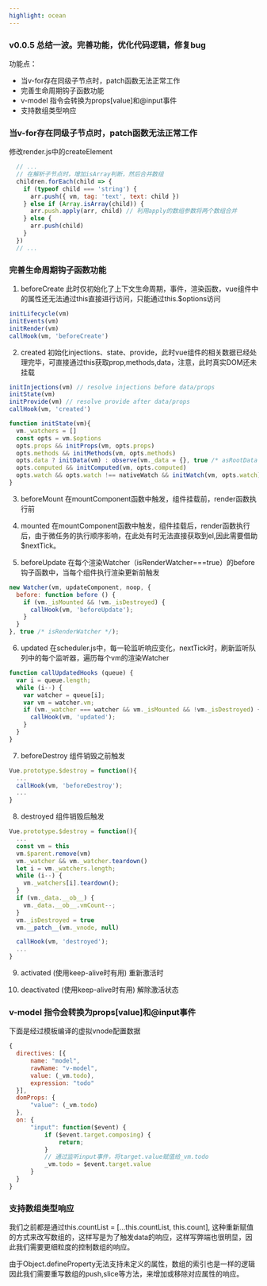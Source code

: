 ```yaml
---
highlight: ocean
---
```



### v0.0.5 总结一波。完善功能，优化代码逻辑，修复bug

功能点：
  - 当v-for存在同级子节点时，patch函数无法正常工作
  - 完善生命周期钩子函数功能
  - v-model 指令会转换为props[value]和@input事件
  - 支持数组类型响应


### 当v-for存在同级子节点时，patch函数无法正常工作

修改render.js中的createElement
```js
  // ...
  // 在解析子节点时，增加isArray判断，然后合并数组
  children.forEach(child => {
    if (typeof child === 'string') {
      arr.push({ vm, tag: 'text', text: child })
    } else if (Array.isArray(child)) {
      arr.push.apply(arr, child) // 利用apply的数组参数将两个数组合并
    } else {
      arr.push(child)
    }
  })
  // ...
```

### 完善生命周期钩子函数功能

1. beforeCreate 
  此时仅初始化了上下文生命周期，事件，渲染函数，vue组件中的属性还无法通过this直接进行访问，只能通过this.$options访问
  ```js
  initLifecycle(vm)
  initEvents(vm)
  initRender(vm)
  callHook(vm, 'beforeCreate')
  ```
2. created 
  初始化injections、state、provide，此时vue组件的相关数据已经处理完毕，可直接通过this获取prop,methods,data，注意，此时真实DOM还未挂载
  ```js
  initInjections(vm) // resolve injections before data/props
  initState(vm)
  initProvide(vm) // resolve provide after data/props
  callHook(vm, 'created')

  function initState(vm){
    vm._watchers = []
    const opts = vm.$options
    opts.props && initProps(vm, opts.props)
    opts.methods && initMethods(vm, opts.methods)
    opts.data ? initData(vm) : observe(vm._data = {}, true /* asRootData */)
    opts.computed && initComputed(vm, opts.computed)
    opts.watch && opts.watch !== nativeWatch && initWatch(vm, opts.watch)
  }
  ```

3. beforeMount
  在mountComponent函数中触发，组件挂载前，render函数执行前

4. mounted
  在mountComponent函数中触发，组件挂载后，render函数执行后，由于微任务的执行顺序影响，在此处有时无法直接获取到el,因此需要借助$nextTick。

5. beforeUpdate
  在每个渲染Watcher（isRenderWatcher===true）的before钩子函数中，当每个组件执行渲染更新前触发
  ```js
  new Watcher(vm, updateComponent, noop, {
    before: function before () {
      if (vm._isMounted && !vm._isDestroyed) {
        callHook(vm, 'beforeUpdate');
      }
    }
  }, true /* isRenderWatcher */);
  ```

6. updated
  在scheduler.js中，每一轮监听响应变化，nextTick时，刷新监听队列中的每个监听器，遍历每个vm的渲染Watcher
  ```js
  function callUpdatedHooks (queue) {
    var i = queue.length;
    while (i--) {
      var watcher = queue[i];
      var vm = watcher.vm;
      if (vm._watcher === watcher && vm._isMounted && !vm._isDestroyed) {
        callHook(vm, 'updated');
      }
    }
  }
  ```

7. beforeDestroy
  组件销毁之前触发
  ```js
  Vue.prototype.$destroy = function(){
    ...
    callHook(vm, 'beforeDestroy');
    ...
  }
  ```
8. destroyed
  组件销毁后触发
  ```js
  Vue.prototype.$destroy = function(){
    ...
    const vm = this
    vm.$parent.remove(vm)
    vm._watcher && vm._watcher.teardown()
    let i = vm._watchers.length;
    while (i--) {
      vm._watchers[i].teardown();
    }
    if (vm._data.__ob__) {
      vm._data.__ob__.vmCount--;
    }
    vm._isDestroyed = true
    vm.__patch__(vm._vnode, null)

    callHook(vm, 'destroyed');
    ...
  }
  ```

9. activated (使用keep-alive时有用)
  重新激活时

10. deactivated (使用keep-alive时有用)
  解除激活状态


### v-model 指令会转换为props[value]和@input事件

下面是经过模板编译的虚拟vnode配置数据
```js
{ 
  directives: [{
      name: "model",
      rawName: "v-model",
      value: (_vm.todo),
      expression: "todo"
  }],
  domProps: {
      "value": (_vm.todo)
  },
  on: {
      "input": function($event) {
          if ($event.target.composing) {
              return;
          }
          // 通过监听input事件，将target.value赋值给_vm.todo
          _vm.todo = $event.target.value
      }
  }
}
```


### 支持数组类型响应

我们之前都是通过this.countList = [...this.countList, this.count], 这种重新赋值的方式来改写数组的，这样写是为了触发data的响应，这样写弊端也很明显，因此我们需要更细粒度的控制数组的响应。

由于Object.defineProperty无法支持未定义的属性，数组的索引也是一样的逻辑
因此我们需要重写数组的push,slice等方法，来增加或移除对应属性的响应。

